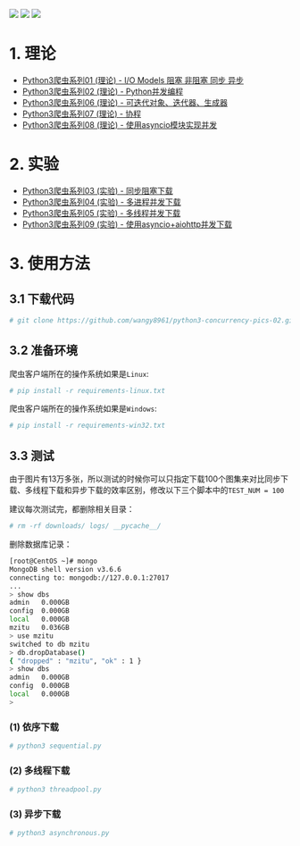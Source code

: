 ![](http://www.madmalls.com/admin/medias/uploaded/mzitu-c3bd6a45.png)
![](http://www.madmalls.com/admin/medias/uploaded/async-mzitu-02-75e2c01f.png)
![](http://www.madmalls.com/admin/medias/uploaded/mzitu-022a41aa.jpg)


# 1. 理论

- [Python3爬虫系列01 (理论) - I/O Models 阻塞 非阻塞 同步 异步](http://www.madmalls.com/blog/post/io-models/)
- [Python3爬虫系列02 (理论) - Python并发编程](http://www.madmalls.com/blog/post/concurrent-programming-for-python/)
- [Python3爬虫系列06 (理论) - 可迭代对象、迭代器、生成器](http://www.madmalls.com/blog/post/iterable-iterator-and-generator-in-python/)
- [Python3爬虫系列07 (理论) - 协程](http://www.madmalls.com/blog/post/coroutine-in-python/)
- [Python3爬虫系列08 (理论) - 使用asyncio模块实现并发](http://www.madmalls.com/blog/post/asyncio-howto-in-python3/)


# 2. 实验

- [Python3爬虫系列03 (实验) - 同步阻塞下载](http://www.madmalls.com/blog/post/sequential-download-for-python/)
- [Python3爬虫系列04 (实验) - 多进程并发下载](http://www.madmalls.com/blog/post/multi-process-for-python3/)
- [Python3爬虫系列05 (实验) - 多线程并发下载](http://www.madmalls.com/blog/post/multi-thread-for-python/)
- [Python3爬虫系列09 (实验) - 使用asyncio+aiohttp并发下载](http://www.madmalls.com/blog/post/aiohttp-howto-in-python3/)


# 3. 使用方法

## 3.1 下载代码

```bash
# git clone https://github.com/wangy8961/python3-concurrency-pics-02.git
```

## 3.2 准备环境

爬虫客户端所在的操作系统如果是`Linux`:

```bash
# pip install -r requirements-linux.txt
```

爬虫客户端所在的操作系统如果是`Windows`:

```bash
# pip install -r requirements-win32.txt
```

## 3.3 测试

由于图片有13万多张，所以测试的时候你可以只指定下载100个图集来对比同步下载、多线程下载和异步下载的效率区别，修改以下三个脚本中的`TEST_NUM = 100`

建议每次测试完，都删除相关目录：

```bash
# rm -rf downloads/ logs/ __pycache__/
```

删除数据库记录：

```bash
[root@CentOS ~]# mongo
MongoDB shell version v3.6.6
connecting to: mongodb://127.0.0.1:27017
...
> show dbs
admin   0.000GB
config  0.000GB
local   0.000GB
mzitu   0.036GB
> use mzitu
switched to db mzitu
> db.dropDatabase()
{ "dropped" : "mzitu", "ok" : 1 }
> show dbs
admin   0.000GB
config  0.000GB
local   0.000GB
> 
```

### (1) 依序下载

```python
# python3 sequential.py
```

### (2) 多线程下载

```python
# python3 threadpool.py
```

### (3) 异步下载

```python
# python3 asynchronous.py
```